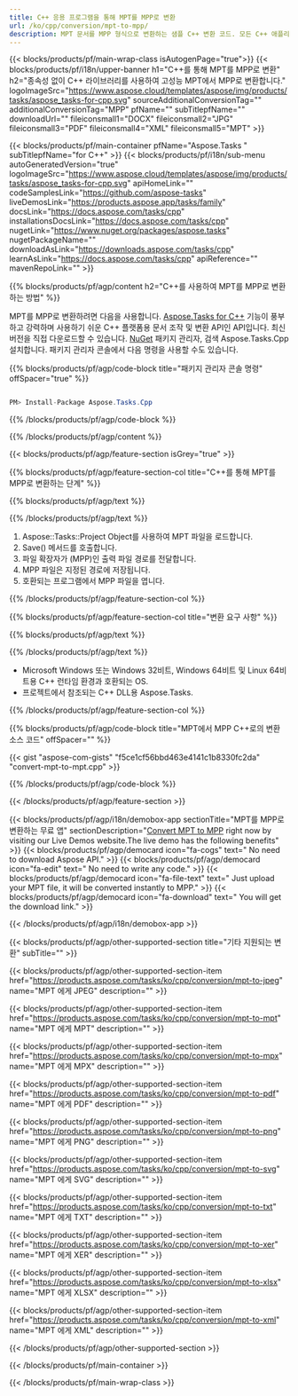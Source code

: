 ```yaml
---
title: C++ 응용 프로그램을 통해 MPT를 MPP로 변환 
url: /ko/cpp/conversion/mpt-to-mpp/ 
description: MPT 문서를 MPP 형식으로 변환하는 샘플 C++ 변환 코드. 모든 C++ 애플리케이션 내에서 일괄 MPT에서 MPP로의 변환을 위한 예제 코드를 사용하십시오.
---
```


{{< blocks/products/pf/main-wrap-class isAutogenPage="true">}}
{{< blocks/products/pf/i18n/upper-banner h1="C++를 통해 MPT를 MPP로 변환" h2="종속성 없이 C++ 라이브러리를 사용하여 고성능 MPT에서 MPP로 변환합니다." logoImageSrc="https://www.aspose.cloud/templates/aspose/img/products/tasks/aspose_tasks-for-cpp.svg" sourceAdditionalConversionTag="" additionalConversionTag="MPP" pfName="" subTitlepfName="" downloadUrl="" fileiconsmall1="DOCX" fileiconsmall2="JPG" fileiconsmall3="PDF" fileiconsmall4="XML" fileiconsmall5="MPT" >}}

{{< blocks/products/pf/main-container pfName="Aspose.Tasks " subTitlepfName="for C++" >}}
{{< blocks/products/pf/i18n/sub-menu autoGeneratedVersion="true" logoImageSrc="https://www.aspose.cloud/templates/aspose/img/products/tasks/aspose_tasks-for-cpp.svg" apiHomeLink="" codeSamplesLink="https://github.com/aspose-tasks" liveDemosLink="https://products.aspose.app/tasks/family" docsLink="https://docs.aspose.com/tasks/cpp" installationsDocsLink="https://docs.aspose.com/tasks/cpp" nugetLink="https://www.nuget.org/packages/aspose.tasks" nugetPackageName="" downloadAsLink="https://downloads.aspose.com/tasks/cpp" learnAsLink="https://docs.aspose.com/tasks/cpp" apiReference="" mavenRepoLink="" >}}

{{% blocks/products/pf/agp/content h2="C++를 사용하여 MPT를 MPP로 변환하는 방법" %}}

 MPT를 MPP로 변환하려면 다음을 사용합니다.
 [Aspose.Tasks for C++](https://products.aspose.com/tasks/cpp)
 기능이 풍부하고 강력하며 사용하기 쉬운 C++ 플랫폼용 문서 조작 및 변환 API인 API입니다. 최신 버전을 직접 다운로드할 수 있습니다.
 [NuGet](https://www.nuget.org/packages/aspose.tasks)
 패키지 관리자, 검색
 Aspose.Tasks.Cpp
 설치합니다. 패키지 관리자 콘솔에서 다음 명령을 사용할 수도 있습니다.

{{% blocks/products/pf/agp/code-block title="패키지 관리자 콘솔 명령" offSpacer="true" %}}

```cs

PM> Install-Package Aspose.Tasks.Cpp

```

{{% /blocks/products/pf/agp/code-block %}}

{{% /blocks/products/pf/agp/content %}}

{{< blocks/products/pf/agp/feature-section isGrey="true" >}}

{{% blocks/products/pf/agp/feature-section-col title="C++를 통해 MPT를 MPP로 변환하는 단계" %}}

{{% blocks/products/pf/agp/text %}}


{{% /blocks/products/pf/agp/text %}}

1. Aspose::Tasks::Project Object를 사용하여 MPT 파일을 로드합니다.
1. Save() 메서드를 호출합니다.
1. 파일 확장자가 (MPP)인 출력 파일 경로를 전달합니다.
1. MPP 파일은 지정된 경로에 저장됩니다.
1. 호환되는 프로그램에서 MPP 파일을 엽니다.

{{% /blocks/products/pf/agp/feature-section-col %}}

{{% blocks/products/pf/agp/feature-section-col title="변환 요구 사항" %}}

{{% blocks/products/pf/agp/text %}}


{{% /blocks/products/pf/agp/text %}}

- Microsoft Windows 또는 Windows 32비트, Windows 64비트 및 Linux 64비트용 C++ 런타임 환경과 호환되는 OS.
- 프로젝트에서 참조되는 C++ DLL용 Aspose.Tasks.

{{% /blocks/products/pf/agp/feature-section-col %}}

{{% blocks/products/pf/agp/code-block title="MPT에서 MPP C++로의 변환 소스 코드" offSpacer="" %}}

{{< gist "aspose-com-gists" "f5ce1cf56bbd463e4141c1b8330fc2da" "convert-mpt-to-mpt.cpp" >}}

{{% /blocks/products/pf/agp/code-block %}}

{{< /blocks/products/pf/agp/feature-section >}}

<!-- aboutfile Starts -->

{{< blocks/products/pf/agp/i18n/demobox-app sectionTitle="MPT를 MPP로 변환하는 무료 앱" sectionDescription="[Convert MPT to MPP](https://products.aspose.app/tasks/conversion/mpt-to-mpp) right now by visiting our Live Demos website.The live demo has the following benefits" >}}
        {{< blocks/products/pf/agp/democard icon="fa-cogs" text=" No need to download Aspose API." >}}
        {{< blocks/products/pf/agp/democard icon="fa-edit" text=" No need to write any code." >}}
        {{< blocks/products/pf/agp/democard icon="fa-file-text" text=" Just upload your MPT file, it will be converted instantly to MPP." >}}
        {{< blocks/products/pf/agp/democard icon="fa-download" text=" You will get the download link." >}}

{{< /blocks/products/pf/agp/i18n/demobox-app >}}

<!-- aboutfile Ends -->

{{< blocks/products/pf/agp/other-supported-section title="기타 지원되는 변환" subTitle="" >}}

{{< blocks/products/pf/agp/other-supported-section-item href="https://products.aspose.com/tasks/ko/cpp/conversion/mpt-to-jpeg" name="MPT 에게 JPEG" description="" >}}

{{< blocks/products/pf/agp/other-supported-section-item href="https://products.aspose.com/tasks/ko/cpp/conversion/mpt-to-mpt" name="MPT 에게 MPT" description="" >}}

{{< blocks/products/pf/agp/other-supported-section-item href="https://products.aspose.com/tasks/ko/cpp/conversion/mpt-to-mpx" name="MPT 에게 MPX" description="" >}}

{{< blocks/products/pf/agp/other-supported-section-item href="https://products.aspose.com/tasks/ko/cpp/conversion/mpt-to-pdf" name="MPT 에게 PDF" description="" >}}

{{< blocks/products/pf/agp/other-supported-section-item href="https://products.aspose.com/tasks/ko/cpp/conversion/mpt-to-png" name="MPT 에게 PNG" description="" >}}

{{< blocks/products/pf/agp/other-supported-section-item href="https://products.aspose.com/tasks/ko/cpp/conversion/mpt-to-svg" name="MPT 에게 SVG" description="" >}}

{{< blocks/products/pf/agp/other-supported-section-item href="https://products.aspose.com/tasks/ko/cpp/conversion/mpt-to-txt" name="MPT 에게 TXT" description="" >}}

{{< blocks/products/pf/agp/other-supported-section-item href="https://products.aspose.com/tasks/ko/cpp/conversion/mpt-to-xer" name="MPT 에게 XER" description="" >}}

{{< blocks/products/pf/agp/other-supported-section-item href="https://products.aspose.com/tasks/ko/cpp/conversion/mpt-to-xlsx" name="MPT 에게 XLSX" description="" >}}

{{< blocks/products/pf/agp/other-supported-section-item href="https://products.aspose.com/tasks/ko/cpp/conversion/mpt-to-xml" name="MPT 에게 XML" description="" >}}



{{< /blocks/products/pf/agp/other-supported-section >}}

{{< /blocks/products/pf/main-container >}}
    
{{< /blocks/products/pf/main-wrap-class >}}
